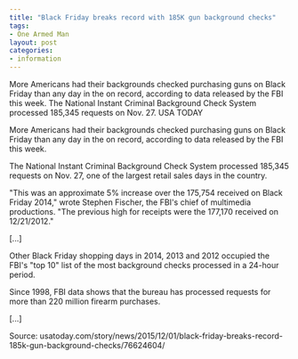 ```yaml
---
title: "Black Friday breaks record with 185K gun background checks"
tags:
- One Armed Man
layout: post
categories:
- information
---
```


More Americans had their backgrounds checked purchasing guns on Black Friday than any day in the on record, according to data released by the FBI this week. The National Instant Criminal Background Check System processed 185,345 requests on Nov. 27. USA TODAY

More Americans had their backgrounds checked purchasing guns on Black Friday than any day in the on record, according to data released by the FBI this week.

The National Instant Criminal Background Check System processed 185,345 requests on Nov. 27, one of the largest retail sales days in the country.

"This was an approximate 5% increase over the 175,754 received on Black Friday 2014," wrote Stephen Fischer, the FBI's chief of multimedia productions. "The previous high for receipts were the 177,170 received on 12/21/2012."

\[...\]

Other Black Friday shopping days in 2014, 2013 and 2012 occupied the FBI's "top 10" list of the most background checks processed in a 24-hour period.

Since 1998, FBI data shows that the bureau has processed requests for more than 220 million firearm purchases.

\[...\]

Source: usatoday.com/story/news/2015/12/01/black-friday-breaks-record-185k-gun-background-checks/76624604/